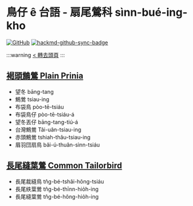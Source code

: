 # 鳥仔 ê 台語 - 扇尾鶯科 sìnn-bué-ing-kho

[![GitHub](https://img.shields.io/badge/GitHub-black?logo=github)](https://github.com/siansiansu/tsiau-a-e-mia)
[![hackmd-github-sync-badge](https://hackmd.io/Oi3dk8W6TzqdZhXp3yeY1A/badge)](https://hackmd.io/Oi3dk8W6TzqdZhXp3yeY1A)

:::warning
[< 轉去頭頁](https://hackmd.io/@siansiansu/Hy4VzNvha)
:::

## [褐頭鷦鶯 Plain Prinia](https://ebird.org/species/plapri1)

- 望冬 bāng-tang
- 鷦鶯 tsiau-ing
- 布袋鳥 pòo-tē-tsiáu
- 布袋鳥仔 pòo-tē-tsiáu-á
- 望冬丟仔 bāng-tang-tiú-á
- 台灣鷦鶯 Tâi-uân-tsiau-ing
- 赤頭鷦鶯 tshiah-thâu-tsiau-ing
- 眉羽団扇鳥 bâi-ú-thuân-sìnn-tsiáu

## [長尾縫葉鶯 Common Tailorbird](https://ebird.org/species/comtai1)

- 長尾裁縫鳥 tn̂g-bé-tshâi-hông-tsiáu
- 長尾紩葉鶯 tn̂g-bé-thīnn-hio̍h-ing
- 長尾縫葉鶯 tn̂g-bé-hông-hio̍h-ing
